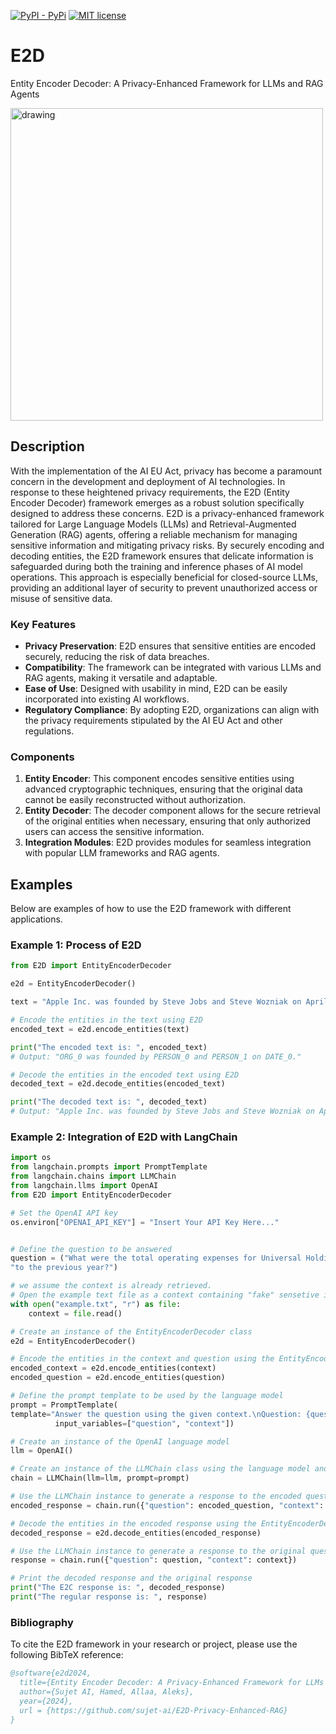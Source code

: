 [![PyPI - PyPi](https://img.shields.io/pypi/v/sujet-ai)](https://pypi.org/project/sujet-ai/)
[![MIT license](https://img.shields.io/badge/License-MIT-blue.svg)](https://sujet.ai)



# E2D
 Entity Encoder Decoder: A Privacy-Enhanced Framework for LLMs and RAG Agents

<img src="diagram.png" alt="drawing" width="500"/>

## Description

With the implementation of the AI EU Act, privacy has become a paramount concern in the development and deployment of AI technologies. In response to these heightened privacy requirements, the E2D (Entity Encoder Decoder) framework emerges as a robust solution specifically designed to address these concerns. E2D is a privacy-enhanced framework tailored for Large Language Models (LLMs) and Retrieval-Augmented Generation (RAG) agents, offering a reliable mechanism for managing sensitive information and mitigating privacy risks. By securely encoding and decoding entities, the E2D framework ensures that delicate information is safeguarded during both the training and inference phases of AI model operations. This approach is especially beneficial for closed-source LLMs, providing an additional layer of security to prevent unauthorized access or misuse of sensitive data.

### Key Features

- **Privacy Preservation**: E2D ensures that sensitive entities are encoded securely, reducing the risk of data breaches.
- **Compatibility**: The framework can be integrated with various LLMs and RAG agents, making it versatile and adaptable.
- **Ease of Use**: Designed with usability in mind, E2D can be easily incorporated into existing AI workflows.
- **Regulatory Compliance**: By adopting E2D, organizations can align with the privacy requirements stipulated by the AI EU Act and other regulations.

### Components

1. **Entity Encoder**: This component encodes sensitive entities using advanced cryptographic techniques, ensuring that the original data cannot be easily reconstructed without authorization.
2. **Entity Decoder**: The decoder component allows for the secure retrieval of the original entities when necessary, ensuring that only authorized users can access the sensitive information.
3. **Integration Modules**: E2D provides modules for seamless integration with popular LLM frameworks and RAG agents.

## Examples

Below are examples of how to use the E2D framework with different applications.

### Example 1: Process of E2D

```python
from E2D import EntityEncoderDecoder

e2d = EntityEncoderDecoder()

text = "Apple Inc. was founded by Steve Jobs and Steve Wozniak on April 1, 1976."

# Encode the entities in the text using E2D
encoded_text = e2d.encode_entities(text)

print("The encoded text is: ", encoded_text)
# Output: "ORG_0 was founded by PERSON_0 and PERSON_1 on DATE_0."

# Decode the entities in the encoded text using E2D
decoded_text = e2d.decode_entities(encoded_text)

print("The decoded text is: ", decoded_text)
# Output: "Apple Inc. was founded by Steve Jobs and Steve Wozniak on April 1, 1976."
```

### Example 2: Integration of E2D with LangChain
```python
import os
from langchain.prompts import PromptTemplate
from langchain.chains import LLMChain
from langchain.llms import OpenAI
from E2D import EntityEncoderDecoder

# Set the OpenAI API key
os.environ["OPENAI_API_KEY"] = "Insert Your API Key Here..."


# Define the question to be answered
question = ("What were the total operating expenses for Universal Holdings Ltd. in 2023 and how did they compare "
"to the previous year?")

# we assume the context is already retrieved.
# Open the example text file as a context containing "fake" sensetive information and read its contents
with open("example.txt", "r") as file:
    context = file.read()

# Create an instance of the EntityEncoderDecoder class
e2d = EntityEncoderDecoder()

# Encode the entities in the context and question using the EntityEncoderDecoder instance
encoded_context = e2d.encode_entities(context)
encoded_question = e2d.encode_entities(question)

# Define the prompt template to be used by the language model
prompt = PromptTemplate(
template="Answer the question using the given context.\nQuestion: {question}\nContext: {context}\nAnswer:",
          input_variables=["question", "context"])

# Create an instance of the OpenAI language model
llm = OpenAI()

# Create an instance of the LLMChain class using the language model and prompt template
chain = LLMChain(llm=llm, prompt=prompt)

# Use the LLMChain instance to generate a response to the encoded question and context
encoded_response = chain.run({"question": encoded_question, "context": encoded_context})

# Decode the entities in the encoded response using the EntityEncoderDecoder instance
decoded_response = e2d.decode_entities(encoded_response)

# Use the LLMChain instance to generate a response to the original question and context
response = chain.run({"question": question, "context": context})

# Print the decoded response and the original response
print("The E2C response is: ", decoded_response)
print("The regular response is: ", response)
```

### Bibliography

To cite the E2D framework in your research or project, please use the following BibTeX reference:

```bibtex
@software{e2d2024,
  title={Entity Encoder Decoder: A Privacy-Enhanced Framework for LLMs and RAG Agents},
  author={Sujet AI, Hamed, Allaa, Aleks},
  year={2024},
  url = {https://github.com/sujet-ai/E2D-Privacy-Enhanced-RAG}
}
```
